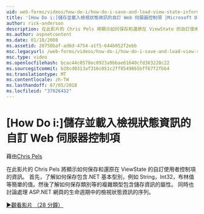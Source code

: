 ```yaml
---
uid: web-forms/videos/how-do-i/how-do-i-save-and-load-view-state-information-for-a-custom-web-server-control
title: '[How Do i:]儲存並載入檢視狀態資訊的自訂 Web 伺服器控制項 |Microsoft Docs'
author: rick-anderson
description: 在此影片的 Chris Pels 將顯示如何保存和還原在 ViewState 的自訂使用者控制項的資訊。 首先，了解如何保存簡單值...
ms.author: aspnetcontent
ms.date: 01/18/2008
ms.assetid: 20750baf-ad6d-4754-a1f5-644b952f2ebb
msc.legacyurl: /web-forms/videos/how-do-i/how-do-i-save-and-load-view-state-information-for-a-custom-web-server-control
msc.type: video
ms.openlocfilehash: bcac44c0578ec0923a9bbae61640cfd363220c22
ms.sourcegitcommit: b28cd0313af316c051c2ff8549865bff67f2fbb4
ms.translationtype: MT
ms.contentlocale: zh-TW
ms.lasthandoff: 07/05/2018
ms.locfileid: "37826432"
---
```

<a name="how-do-i-save-and-load-view-state-information-for-a-custom-web-server-control"></a>[How Do i:]儲存並載入檢視狀態資訊的自訂 Web 伺服器控制項
====================
藉由[Chris Pels](https://twitter.com/chrispels)

在此影片的 Chris Pels 將顯示如何保存和還原在 ViewState 的自訂使用者控制項的資訊。 首先，了解如何保存包含.NET 基本型別，例如 String，Int32，布林值等簡單的值。然後了解如何保存類別等的複雜類型包含儲存資訊的屬性。 同時也討論處理 ASP.NET 網頁的生命週期中的檢視狀態資訊的序列。

[&#9654;觀看影片 （28 分鐘）](https://channel9.msdn.com/Blogs/ASP-NET-Site-Videos/how-do-i-save-and-load-view-state-information-for-a-custom-web-server-control)
